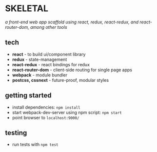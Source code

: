# SKELETAL

*a front-end web app scaffold using react, redux, react-redux, and react-router-dom, among other tools*

## tech

* **react** - to build ui/component library
* **redux** - state-management
* **react-redux** - react bindings for redux
* **react-router-dom** - client-side routing for single page apps
* **webpack** - module bundler
* **postcss, cssnext** - future-proof, modular styles

## getting started

* install dependencies: `npm install`
* start webpack-dev-server using npm script: `npm start`
* point browser to `localhost:9000/`


## testing
* run tests with `npm test`